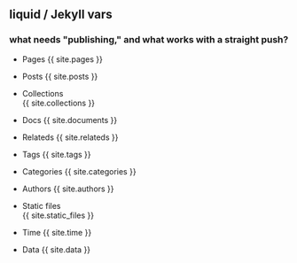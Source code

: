 ## liquid / Jekyll vars 

### what needs "publishing," and what works with a straight push?

* Pages 
{{ site.pages }}
* Posts 
{{ site.posts }} 
* Collections  
{{ site.collections }}
* Docs 
{{ site.documents }}

* Relateds 
{{ site.relateds }}
* Tags 
{{ site.tags }}
* Categories 
{{ site.categories }}
* Authors 
{{ site.authors }}
* Static files  
{{ site.static_files }}
* Time 
{{ site.time }}
* Data 
{{ site.data }}